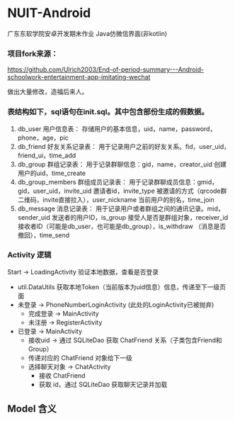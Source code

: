 # NUIT-Android
广东东软学院安卓开发期末作业
Java仿微信界面(非kotlin)

### 项目fork来源：

https://github.com/Ulrich2003/End-of-period-summary---Android-schoolwork-entertainment-app-imitating-wechat

做出大量修改，造福后来人。

### 表结构如下，sql语句在init.sql。其中包含部份生成的假数据。

1. db_user 用户信息表：
   存储用户的基本信息，uid，name，password，phone，age，pic
2. db_friend 好友关系记录表：
   用于记录用户之前的好友关系。fid，user_uid，friend_ui，time_add
3. db_group 群组记录表：
   用于记录群聊信息：gid，name，creator_uid 创建用户的uid，time_create
4. db_group_members 群组成员记录表：
   用于记录群聊成员信息：gmid，gid，user_uid，invite_uid 邀请者id，invite_type 被邀请的方式（qrcode群二维码，invite直接拉入），user_nickname 当前用户的别名，time_join
5. db_message 消息记录表：
   用于记录用户或者群组之间的通讯记录。mid，sender_uid 发送者的用户ID，is_group 接受人是否是群组对象，receiver_id 接收者ID（可能是db_user，也可能是db_group），is_withdraw （消息是否撤回），time_send

### Activity 逻辑 

Start -> LoadingActivity 验证本地数据，查看是否登录
   - util.DataUtils 获取本地Token（当前版本为uid信息）信息，传递至下一级页面
   - 未登录 -> PhoneNumberLoginActivity (此处的LoginActivity已被抛弃)
     - 完成登录 -> MainActivity
     - 未注册 -> RegisterActivity
   - 已登录 -> MainActivity
     - 接收uid -> 通过 SQLiteDao 获取 ChatFriend 关系（子类包含Friend和Group）
     - 传递对应的 ChatFriend 对象给下一级
     - 选择聊天对象 -> ChatActivity
       - 接收 ChatFriend
       - 获取 id，通过 SQLiteDao 获取聊天记录并加载

Model 含义
   - 